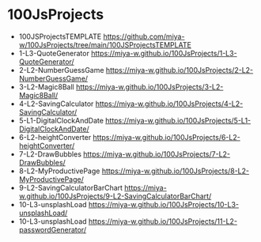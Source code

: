# 100JsProjects

- 100JSProjectsTEMPLATE https://github.com/miya-w/100JsProjects/tree/main/100JSProjectsTEMPLATE
- 1-L3-QuoteGenerator https://miya-w.github.io/100JsProjects/1-L3-QuoteGenerator/
- 2-L2-NumberGuessGame https://miya-w.github.io/100JsProjects/2-L2-NumberGuessGame/
- 3-L2-Magic8Ball https://miya-w.github.io/100JsProjects/3-L2-Magic8Ball/
- 4-L2-SavingCalculator https://miya-w.github.io/100JsProjects/4-L2-SavingCalculator/
- 5-L1-DigitalClockAndDate https://miya-w.github.io/100JsProjects/5-L1-DigitalClockAndDate/
- 6-L2-heightConverter  https://miya-w.github.io/100JsProjects/6-L2-heightConverter/
- 7-L2-DrawBubbles  https://miya-w.github.io/100JsProjects/7-L2-DrawBubbles/
- 8-L2-MyProductivePage  https://miya-w.github.io/100JsProjects/8-L2-MyProductivePage/
- 9-L2-SavingCalculatorBarChart https://miya-w.github.io/100JsProjects/9-L2-SavingCalculatorBarChart/
- 10-L3-unsplashLoad https://miya-w.github.io/100JsProjects/10-L3-unsplashLoad/ 
- 10-L3-unsplashLoad https://miya-w.github.io/100JsProjects/11-L2-passwordGenerator/



